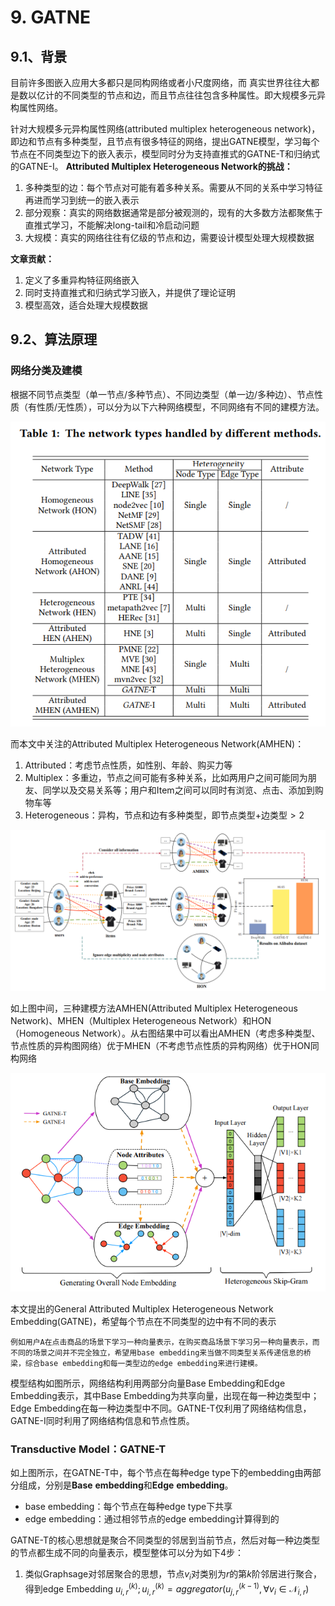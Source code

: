 # 9. GATNE

## 9.1、背景

目前许多图嵌入应用大多都只是同构网络或者小尺度网络，而 真实世界往往大都是数以亿计的不同类型的节点和边，而且节点往往包含多种属性。即大规模多元异构属性网络。

针对大规模多元异构属性网络(attributed multiplex heterogeneous network)，即边和节点有多种类型，且节点有很多特征的网络，提出GATNE模型，学习每个节点在不同类型边下的嵌入表示，模型同时分为支持直推式的GATNE-T和归纳式的GATNE-I。
**Attributed Multiplex Heterogeneous Network的挑战：**

1. 多种类型的边：每个节点对可能有着多种关系。需要从不同的关系中学习特征再进而学习到统一的嵌入表示
2. 部分观察：真实的网络数据通常是部分被观测的，现有的大多数方法都聚焦于直推式学习，不能解决long-tail和冷启动问题
3. 大规模：真实的网络往往有亿级的节点和边，需要设计模型处理大规模数据

**文章贡献：**

1. 定义了多重异构特征网络嵌入
2. 同时支持直推式和归纳式学习嵌入，并提供了理论证明
3. 模型高效，适合处理大规模数据

## 9.2、算法原理

### 网络分类及建模

根据不同节点类型（单一节点/多种节点）、不同边类型（单一边/多种边）、节点性质（有性质/无性质），可以分为以下六种网络模型，不同网络有不同的建模方法。

![image-20221107081747514](./img/table.jpg)

而本文中关注的Attributed Multiplex Heterogeneous Network(AMHEN)：

1. Attributed：考虑节点性质，如性别、年龄、购买力等
2. Multiplex：多重边，节点之间可能有多种关系，比如两用户之间可能同为朋友、同学以及交易关系等；用户和Item之间可以同时有浏览、点击、添加到购物车等
3. Heterogeneous：异构，节点和边有多种类型，即节点类型+边类型$\gt 2$

![image-20221107081904993](./img/modules.jpg)

如上图中间，三种建模方法AMHEN(Attributed Multiplex Heterogeneous Network)、MHEN（Multiplex Heterogeneous Network）和HON（Homogeneous Network）。从右图结果中可以看出AMHEN（考虑多种类型、节点性质的异构图网络）优于MHEN（不考虑节点性质的异构网络）优于HON同构网络

![image-20221107082040744](./img/modle.jpg)

本文提出的General Attributed Multiplex Heterogeneous Network Embedding(GATNE)，希望每个节点在不同类型的边中有不同的表示

```
例如用户A在点击商品的场景下学习一种向量表示，在购买商品场景下学习另一种向量表示，而不同的场景之间并不完全独立，希望用base embedding来当做不同类型关系传递信息的桥梁，综合base embedding和每一类型边的edge embedding来进行建模。
```

模型结构如图所示，网络结构利用两部分向量Base Embedding和Edge Embedding表示，其中Base Embedding为共享向量，出现在每一种边类型中；Edge Embedding在每一种边类型中不同。GATNE-T仅利用了网络结构信息，GATNE-I同时利用了网络结构信息和节点性质。

### Transductive Model：GATNE-T

如上图所示，在GATNE-T中，每个节点在每种edge type下的embedding由两部分组成，分别是**Base** **embedding**和**Edge** **embedding**。

- base embedding：每个节点在每种edge type下共享
- edge embedding：通过相邻节点的edge embedding计算得到的

GATNE-T的核心思想就是聚合不同类型的邻居到当前节点，然后对每一种边类型的节点都生成不同的向量表示，模型整体可以分为如下4步：

1. 类似Graphsage对邻居聚合的思想，节点$v_i$对类别为$r$的第$k$阶邻居进行聚合，得到edge Embedding $u_{i,r}^{(k)};u_{i,r}^{(k)}=aggregator({u_{j,r}^{(k-1)},\forall v_i\in \mathcal{N}_{i,r}})$
